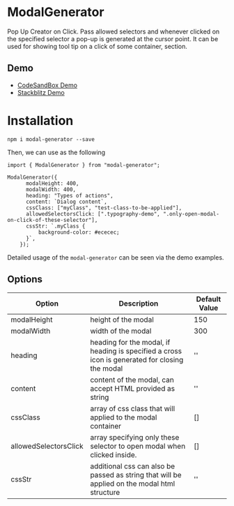 # ModalGenerator

Pop Up Creator on Click. Pass allowed selectors and whenever clicked on the
specified selector a pop-up is generated at the cursor point. It can be used for showing tool tip on a click of some container, section.

## Demo

- [CodeSandBox Demo](https://codesandbox.io/s/react-basic-class-component-jrtfm)
- [Stackblitz Demo](https://stackblitz.com/edit/modal-generator-usage?file=src%2Fapp%2Fapp.component.ts)

# Installation

`npm i modal-generator --save`

Then, we can use as the following

```
import { ModalGenerator } from "modal-generator";

ModalGenerator({
      modalHeight: 400,
      modalWidth: 400,
      heading: "Types of actions",
      content: `Dialog content`,
      cssClass: ["myClass", "test-class-to-be-applied"],
      allowedSelectorsClick: [".typography-demo", ".only-open-modal-on-click-of-these-selector"],
      cssStr: `.myClass {
          background-color: #ececec;
      }`,
    });
```

Detailed usage of the `modal-generator` can be seen via the demo examples.

## Options

| Option                | Description                                                                                    | Default Value |
| --------------------- | ---------------------------------------------------------------------------------------------- | ------------- |
| modalHeight           | height of the modal                                                                            | 150           |
| modalWidth            | width of the modal                                                                             | 300           |
| heading               | heading for the modal, if heading is specified a cross icon is generated for closing the modal | ''            |
| content               | content of the modal, can accept HTML provided as string                                       | ''            |
| cssClass              | array of css class that will applied to the modal container                                    | []            |
| allowedSelectorsClick | array specifying only these selector to open modal when clicked inside.                        | []            |
| cssStr                | additional css can also be passed as string that will be applied on the modal html structure   | ''            |
